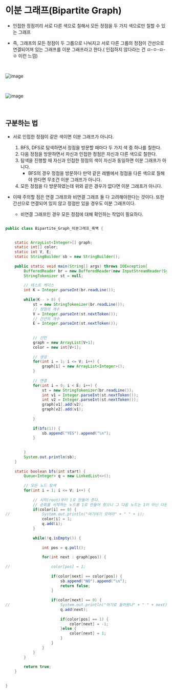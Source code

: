 # 이분 그래프(Bipartite Graph)

- 인접한 정점끼리 서로 다른 색으로 칠해서 모든 정점을 두 가지 색으로만 칠할 수 있는 그래프

- 즉, 그래프의 모든 정점이 두 그룹으로 나눠지고 서로 다른 그룹의 정점이 간선으로 연결되어져 있는 그래프를 이분 그래프라고 한다.( 인접하지 않다라는 건 ㅁ-ㅇ-ㅁ-ㅇ 이런 느낌)

<br>

![image](https://user-images.githubusercontent.com/74396651/161661154-c89d37f4-325b-4463-8a97-95bd78e14335.png)

<br>

![image](https://user-images.githubusercontent.com/74396651/161659484-a129eeaf-036b-48a9-8fcd-32fede771a07.png)

<br>



## 구분하는 법

- 서로 인접한 정점이 같은 색이면 이분 그래프가 아니다.
   1. BFS, DFS로 탐색하면서 정점을 방문할 때마다 두 가지 색 중 하나를 칠한다.
   2. 다음 정점을 방문하면서 자신과 인접한 정점은 자신과 다른 색으로 칠한다.
   3. 탐색을 진행할 때 자신과 인접한 정점의 색이 자신과 동일하면 이분 그래프가 아니다.
      - BFS의 경우 정점을 방문하다 만약 같은 레벨에서 정점을 다른 색으로 칠해야 한다면 무조건 이분 그래프가 아니다.
   5. 모든 정점을 다 방문하였는데 위와 같은 경우가 없다면 이분 그래프가 아니다. 

- 이때 주의할 점은 연결 그래프와 비연결 그래프 둘 다 고려해야한다는 것이다. 또한 간선으로 연결되어 있지 않고 정점만 있을 경우도 이분 그래프이다.
   - 비연결 그래프인 경우 모든 정점에 대해 확인하는 작업이 필요하다.   
```java

public class Bipartite_Graph_이분그래프_흑백 {

	
	static ArrayList<Integer>[] graph;
	static int[] color;
	static int V, E;
	static StringBuilder sb = new StringBuilder();
	
	public static void main(String[] args) throws IOException{
		BufferedReader br = new BufferedReader(new InputStreamReader(System.in));
		StringTokenizer st = null;
		
		// 테스트 케이스
		int K = Integer.parseInt(br.readLine());
		
		while(K-- > 0) {
			st = new StringTokenizer(br.readLine());
			// 정점의 개수
			V = Integer.parseInt(st.nextToken());
			// 간선의 개수
			E = Integer.parseInt(st.nextToken());
			
			
			// 선언
			graph = new ArrayList[V+1];
			color = new int[V+1];
			
			// 생성
			for(int i = 1; i <= V; i++) {
				graph[i] = new ArrayList<Integer>();
			}
			
			// 연결
			for(int i = 0; i < E; i++) {
				st = new StringTokenizer(br.readLine());
				int v1 = Integer.parseInt(st.nextToken());
				int v2 = Integer.parseInt(st.nextToken());
				graph[v1].add(v2);
				graph[v2].add(v1);
				
			}
			
			if(bfs(1)) {
				sb.append("YES").append("\n");
			}
			
			
		}
		System.out.println(sb);
	}
	
	static boolean bfs(int start) {
		Queue<Integer> q = new LinkedList<>();
		
		// 모든 노드 탐색
		for(int i = 1; i <= V; i++) {
			
			// 시작(root)부터 1로 만들어 준다.
			// 순회를 시작하는 노드를 1로 만들어 줬으니 그 다음 노드는 1이 아닌 다른 수여야 한다.
			if(color[i] == 0) {
//				System.out.println("여기여기 모여라" + " " + i);
				color[i] = 1;
				q.add(i);
			}
		
			while(!q.isEmpty()) {
				
				int pos = q.poll();
				
				for(int next : graph[pos]) {
					
//					color[pos] = 1;
					
                    if(color[next] == color[pos]) {
                    	sb.append("NO").append("\n");
						return false;	
					}
                    
					if(color[next] == 0) {
//						System.out.println("여기로 들어왔나" + " " + next);
						q.add(next);
						
						if(color[pos] == 1) {
							color[next] = -1;
						}else {
							color[next] = 1;
						}
					}
				}
			}
		}
		
		return true;
	}
	
	
}


```
